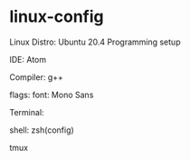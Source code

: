 # linux-config

Linux Distro:
Ubuntu 20.4
Programming setup

IDE: Atom

Compiler: g++

flags: font: Mono Sans

Terminal:

shell: zsh(config)

tmux

